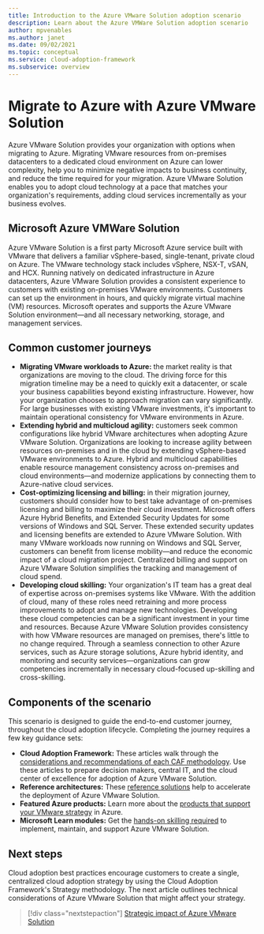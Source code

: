 ```yaml
---
title: Introduction to the Azure VMware Solution adoption scenario
description: Learn about the Azure VMWare Solution adoption scenario
author: mpvenables
ms.author: janet
ms.date: 09/02/2021
ms.topic: conceptual
ms.service: cloud-adoption-framework
ms.subservice: overview
---
```


# Migrate to Azure with Azure VMware Solution

Azure VMware Solution provides your organization with options when migrating to Azure. Migrating VMware resources from on-premises datacenters to a dedicated cloud environment on Azure can lower complexity, help you to minimize negative impacts to business continuity, and reduce the time required for your migration. Azure VMware Solution enables you to adopt cloud technology at a pace that matches your organization's requirements, adding cloud services incrementally as your business evolves.

## Microsoft Azure VMWare Solution

Azure VMware Solution is a first party Microsoft Azure service built with VMware that delivers a familiar vSphere-based, single-tenant, private cloud on Azure. The VMware technology stack includes vSphere, NSX-T, vSAN, and HCX. Running natively on dedicated infrastructure in Azure datacenters, Azure VMware Solution provides a consistent experience to customers with existing on-premises VMware environments. Customers can set up the environment in hours, and quickly migrate virtual machine (VM) resources. Microsoft operates and supports the Azure VMware Solution environment—and all necessary networking, storage, and management services.

## Common customer journeys

- **Migrating VMware workloads to Azure:** the market reality is that organizations are moving to the cloud. The driving force for this migration timeline may be a need to quickly exit a datacenter, or scale your business capabilities beyond existing infrastructure. However, how your organization chooses to approach migration can vary significantly. For large businesses with existing VMware investments, it's important to maintain operational consistency for VMware environments in Azure.
- **Extending hybrid and multicloud agility:** customers seek common configurations like hybrid VMware architectures when adopting Azure VMware Solution. Organizations are looking to increase agility between resources on-premises and in the cloud by extending vSphere-based VMware environments to Azure. Hybrid and multicloud capabilities enable resource management consistency across on-premises and cloud environments—and modernize applications by connecting them to Azure-native cloud services.
- **Cost-optimizing licensing and billing:** in their migration journey, customers should consider how to best take advantage of on-premises licensing and billing to maximize their cloud investment. Microsoft offers Azure Hybrid Benefits, and Extended Security Updates for some versions of Windows and SQL Server. These extended security updates and licensing benefits are extended to Azure VMware Solution. With many VMware workloads now running on Windows and SQL Server, customers can benefit from license mobility—and reduce the economic impact of a cloud migration project. Centralized billing and support on Azure VMware Solution simplifies the tracking and management of cloud spend.
- **Developing cloud skilling:** Your organization's IT team has a great deal of expertise across on-premises systems like VMware. With the addition of cloud, many of these roles need retraining and more process improvements to adopt and manage new technologies. Developing these cloud competencies can be a significant investment in your time and resources. Because Azure VMware Solution provides consistency with how VMware resources are managed on premises, there's little to no change required. Through a seamless connection to other Azure services, such as Azure storage solutions, Azure hybrid identity, and monitoring and security services—organizations can grow competencies incrementally in necessary cloud-focused up-skilling and cross-skilling.

## Components of the scenario
  
This scenario is designed to guide the end-to-end customer journey, throughout the cloud adoption lifecycle. Completing the journey requires a few key guidance sets:
  
- **Cloud Adoption Framework:** These articles walk through the [considerations and recommendations of each CAF methodology](https://docs.microsoft.com/azure/cloud-adoption-framework/overview). Use these articles to prepare decision makers, central IT, and the cloud center of excellence for adoption of Azure VMware Solution.
- **Reference architectures:** These [reference solutions](https://docs.microsoft.com/azure/architecture/browse/) help to accelerate the deployment of Azure VMware Solution.
- **Featured Azure products:** Learn more about the [products that support your VMware strategy](https://docs.microsoft.com/azure/azure-vmware/integrate-azure-native-services) in Azure.
- **Microsoft Learn modules:** Get the [hands-on skilling required](https://docs.microsoft.com/learn/paths/run-vmware-workloads-azure-vmware-solution/) to implement, maintain, and support Azure VMware Solution.

## Next steps

Cloud adoption best practices encourage customers to create a single, centralized cloud adoption strategy by using the Cloud Adoption Framework's Strategy methodology. The next article outlines technical considerations of Azure VMware Solution that might affect your strategy.

> [!div class="nextstepaction"]
> [Strategic impact of Azure VMware Solution](./strategy.md)
